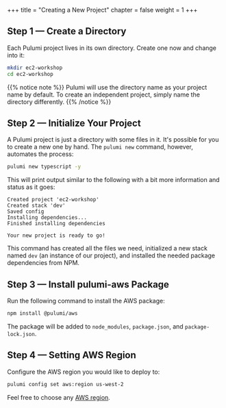 +++
title = "Creating a New Project"
chapter = false
weight = 1
+++

## Step 1 &mdash; Create a Directory

Each Pulumi project lives in its own directory. Create one now and change into it:

```bash
mkdir ec2-workshop
cd ec2-workshop
```

{{% notice note %}}
Pulumi will use the directory name as your project name by default. To create an independent project, simply name the directory differently.
{{% /notice %}}

## Step 2 &mdash; Initialize Your Project

A Pulumi project is just a directory with some files in it. It's possible for you to create a new one by hand. The `pulumi new` command, however, automates the process:

```bash
pulumi new typescript -y
```

This will print output similar to the following with a bit more information and status as it goes:

```
Created project 'ec2-workshop'
Created stack 'dev'
Saved config
Installing dependencies...
Finished installing dependencies

Your new project is ready to go!
```

This command has created all the files we need, initialized a new stack named `dev` (an instance of our project), and installed the needed package dependencies from NPM.

## Step 3 &mdash; Install pulumi-aws Package

Run the following command to install the AWS package:

```bash
npm install @pulumi/aws
```

The package will be added to `node_modules`, `package.json`, and `package-lock.json`.

## Step 4 &mdash; Setting AWS Region

Configure the AWS region you would like to deploy to:

```bash
pulumi config set aws:region us-west-2
```

Feel free to choose any [AWS region](https://docs.aws.amazon.com/AWSEC2/latest/UserGuide/using-regions-availability-zones.html#concepts-available-regions).

